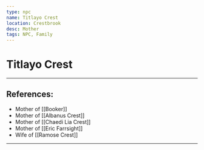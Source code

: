 ```yaml
---
type: npc
name: Titlayo Crest
location: Crestbrook
desc: Mother
tags: NPC, Family
---
```


# Titlayo Crest
___ 
## References: 
- Mother of [[Booker]]
- Mother of [[Albanus Crest]]
- Mother of [[Chaedi Lia Crest]]
- Mother of [[Eric Farrsight]]
- Wife of [[Ramose Crest]]
--- 
